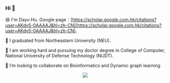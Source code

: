 ### Hi 👋

😄 I'm Dayu Hu. Google page：[https://scholar.google.com.hk/citations?user=AKdv5-0AAAAJ&hl=zh-CN](https://scholar.google.com.hk/citations?user=AKdv5-0AAAAJ&hl=zh-CN).

🔭 I graduated from Northeastern University (NEU). 

🌱 I am working hard and pursuing my doctor degree in College of Computer, National University of Defense Technology (NUDT). 

👯 I’m looking to collaborate on Bioinformatics and Dynamic graph learning

  <center> 
      <img align="center" src="https://github-readme-stats.vercel.app/api?username=DayuHu" />
  </center>

<!--
**DayuHuu/DayuHuu** is a ✨ _special_ ✨ repository because its `README.md` (this file) appears on your GitHub profile.

Here are some ideas to get you started:

- 🔭 I’m currently working on ...
- 🌱 I’m currently learning ...
- 👯 I’m looking to collaborate on ...
- 🤔 I’m looking for help with ...
- 💬 Ask me about ...
- 📫 How to reach me: ...
- 😄 Pronouns: ...
- ⚡ Fun fact: ...
-->
